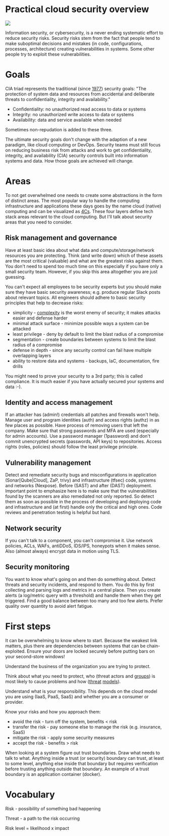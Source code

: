 # Practical cloud security overview

![](https://user-images.githubusercontent.com/1047259/222765764-e826697a-0f33-4240-892f-db39265adbbc.png)

Information security, or cybersecurity, is a never ending systematic effort to reduce security risks. Security risks stem from the fact that people tend to make suboptimal decisions and mistakes (in code, configurations, processes, architecture) creating vulnerabilities in systems. Some other people try to exploit these vulnerabilities.

# Goals

CIA triad represents the traditional (since [1977](https://nvlpubs.nist.gov/nistpubs/Legacy/SP/nbsspecialpublication500-19.pdf)) security goals: "The protection of system data and resources from accidental and deliberate threats to confidentiality, integrity and availability."

* Confidentiality: no unauthorized read access to data or systems
* Integrity: no unauthorized write access to data or systems
* Availability: data and service available when needed

Sometimes non-repudation is added to these three.

The ultimate security goals don't change with the adaption of a new paradigm, like cloud computing or DevOps. Security teams must still focus on reducing business risk from attacks and work to get confidentiality, integrity, and availability (CIA) security controls built into information systems and data. How those goals are achieved will change.

# Areas

To not get overwhelmed one needs to create some abstractions in the form of distinct areas. The most popular way to handle the computing infrastructure and applications these days goes by the name cloud (native) computing and can be visualized as [4Cs](https://kubernetes.io/docs/concepts/security/overview/#the-4c-s-of-cloud-native-security). These four layers define tech stack areas relevant to the cloud computing. But I'll talk about security areas that you need to consider.

## Risk management and governance

Have at least basic idea about what data and compute/storage/network resources you are protecting. Think (and write down) which of these assets are the most critical (valuable) and what are the greatest risks against them. You don't need to spend too much time on this especially if you have only a small security team. However, if you skip this area altogether you are just guessing.

You can't expect all employees to be security experts but you should make sure they have basic security awareness; e.g. produce regular Slack posts about relevant topics. All engineers should adhere to basic security principles that help to decrease risks:

* simplicity - [complexity](https://www.schneier.com/blog/archives/2022/08/security-and-cheap-complexity.html) is the worst enemy of security; it makes attacks easier and defense harder
* minimal attack surface - minimize possible ways a system can be attacked
* least privilege - deny by default to limit the blast radius of a compromise
* segmentation - create boundaries between systems to limit the blast radius of a compromise
* defense in depth - since any security control can fail have multiple overlapping layers
* ability to restore data and systems - backups, IaC, documentation, fire drills

You might need to prove your security to a 3rd party; this is called compliance. It is much easier if you have actually secured your systems and data :-).

## Identity and access management

If an attacker has (admin!) credentials all patches and firewalls won't help. Manage user and program identities (auth) and access rights (authz) in as few places as possible. Have process of removing users that left the company. Make sure that strong passwords and MFA are used (especially for admin accounts). Use a password manager (1password) and don't commit unencrypted secrets (passwords, API keys) to repositories. Access rights (roles, policies) should follow the least privilege principle.

## Vulnerability management

Detect and remediate security bugs and misconfigurations in application (Sonar[Qube|Cloud], ZaP, trivy) and infrastructure (tfsec) code, systems and networks (Nexpose). Before (SAST) and after (DAST) deployment. Important point to emphasize here is to make sure that the vulnerabilities found by the scanners are also remediated not only reported. So detect them as soon as possible in the process of developing and deploying code and infrastructure and (at first) handle only the critical and high ones. Code reviews and penetration testing is helpful but hard.

## Network security

If you can't talk to a component, you can't compromise it. Use network policies, ACLs, WAFs, antiDDoS, IDS/IPS, honeypots when it makes sense. Also (almost always) encrypt data in motion using TLS.

## Security monitoring

You want to know what's going on and then do something about. Detect threats and security incidents, and respond to them. You do this by first collecting and parsing logs and metrics in a central place. Then you create alerts (a log/metric query with a threshold) and handle them when they get triggered. Find a good balance between too many and too few alerts. Prefer quality over quantity to avoid alert fatigue.

# First steps

It can be overwhelming to know where to start. Because the weakest link matters, plus there are dependencies between systems that can be chain-exploited. Ensure your doors are locked securely before putting bars on your second-store windows!

Understand the business of the organization you are trying to protect.

Think about what you need to protect, who (threat actors and [groups](https://attack.mitre.org/groups)) is most likely to cause problems and how ([threat](https://attack.mitre.org) [models](https://microsoft.github.io/Threat-Matrix-for-Kubernetes)).

Understand what is your responsibility. This depends on the cloud model you are using (IaaS, PaaS, SaaS) and whether you are a consumer or provider.

Know your risks and how you approach them:

* avoid the risk - turn off the system, benefits < risk
* transfer the risk - pay someone else to manage the risk (e.g. insurance, SaaS)
* mitigate the risk - apply some security measures
* accept the risk - benefits > risk

When looking at a system figure out trust boundaries. Draw what needs to talk to what. Anything inside a trust (or security) boundary can trust, at least to some level, anything else inside that boundary but requires verification before trusting anything outside that boundary. An example of a trust boundary is an application container (docker).

# Vocabulary 

Risk - possibility of something bad happening

Threat - a path to the risk occurring

Risk level = likelihood x impact
